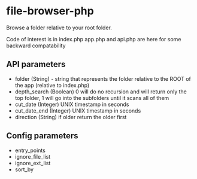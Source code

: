 # file-browser-php
Browse a folder relative to your root folder.

Code of interest is in index.php
app.php and api.php are here for some backward compatability
## API parameters

 - folder (String)  -  string that represents the folder relative to the ROOT of the app (relative to index.php)
 - depth_search (Boolean) 0 will do no recursion and will return only the top folder, 1 will go into the subfolders until it scans all of them
 - cut_date (Integer) UNIX timestamp in seconds
 - cut_date_end (Integer) UNIX timestamp in seconds
 - direction (String) if older return the older first

## Config parameters
- entry_points
- ignore_file_list
- ignore_ext_list
- sort_by



